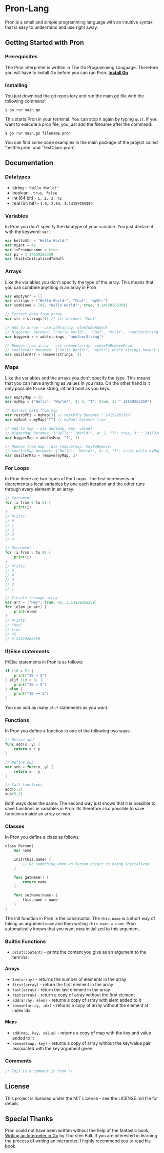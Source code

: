# Pron-Lang
Pron is a small and simple programming language with an intuitive syntax that is easy to understand and use right away.

## Getting Started with Pron

### Prerequisites
The Pron interpreter is written in The Go Programming Language. Therefore you will have to install Go before you can run Pron. **[Install Go](https://golang.org/dl/)**

### Installing
You just download the git repository and run the main.go file with the following command: 
```text
$ go run main.go 
```
This starts Pron in your terminal. You can stop it again by typing `quit`. If you want to execute a pron file, you just add the filename after the command: 
```text
$ go run main.go filename.pron
```
You can find some code examples in the main package of the project called 'testfile.pron' and 'TestClass.pron'.


## Documentation

### Datatypes
* string - `"Hello World!"`
* boolean - `true, false`
* int (64 bit) - `1, 2, 3, 42`
* real (64 bit) - `1.0, 2.54, 3.14159265359`

### Variables
In Pron you don't specify the datatype of your variable. You just declare it with the keyword: `var`.
```go
var helloStr = "Hello World!"
var myInt = 42
var isPronAwesome = true
var pi = 3.14159265359
var thisIsInitializedToNull
```

### Arrays
Like the variables you don't specify the type of the array. This means that you can combine anything in an array in Pron. 
```go
var emptyArr = []
var strings = ["Hello World!", "Cool", "myStr"]
var combined = [42, "Hello World!", true, 3.14159265359]

// Extract data from array
var str = strings[1] // str becomes "Cool"

// Add to array - use add(array, elemToBeAdded)
// biggerArr becomes: ["Hello World!", "Cool", "myStr", "anotherString"] while strings hasn't changed.
var biggerArr = add(strings, "anotherString")

// Remove from array - use remove(array, indexToRemoveFrom)
// smallerArr becomes: ["Hello World!", "myStr"] while strings hasn't changed
var smallerArr = remove(strings, 1)
```

### Maps
Like the variables and the arrays you don't specify the type. This means that you can have anything as values in you map. On the other hand is it only possible to use string, int and bool as you keys.
```go
var emptyMap = {}
var myMap = {"Hello": "World!", 4: 2, "T": true, 3: ".14159265359"}

// Extract data from map
var restOfPi = myMap[3] // restOfPy becomes ".14159265359"
var myBool = myMap["T"] // myBool becomes true

// Add to map - use add(map, key, value)
// biggerMap becomes: {"Hello": "World!", 4: 2, "T": true, 3: ".14159265359", "1": 1} while myMap hasn't changed.
var biggerMap = add(myMap, "1", 1)

// Remove from map - use remove(map, keyToRemove)
// smallerMap becomes: {"Hello": "World!", 4: 2, "T": true} while myMap hasn't changed
var smallerMap = remove(myMap, 3)
```

### For Loops
In Pron there are two types of For Loops. The first increments or decrements a local variables by one each iteration and the other runs through every element in an array.
```go
// Increment
for (i from 0 to 5) {
    print(i)
}
// Prints:
// 0
// 1
// 2
// 3 
// 4

// Decrement
for (i from 5 to 0) {
    print(i)
}
// Prints:
// 5
// 4
// 3
// 2 
// 1

// Iterate through array
var arr = ["Hey", true, 42, 3.14159265359]
for (elem in arr) {
    print(elem)
}
// Prints:
// "Hey"
// true
// 42
// 3.14159265359
```

### If/Else statements
If/Else statements in Pron is as follows:
```go
if (10 > 5) {
    print("10 > 5")
} elif (10 < 5) {
    print("10 < 5")
} else {
    print("10 == 5")
}
```
You can add as many `elif` statements as you want.

### Functions
In Pron you define a function in one of the following two ways:
```go
// Define add
func add(x, y) {
    return x + y
}

// Define sub
var sub = func(x, y) {
    return x - y
}

// Call functions
add(5,2)
sub(5,2)
```
Both ways does the same. The second way just shows that it is possible to save functions in variables in Pron. Its therefore also possible to save functions inside an array or map.

### Classes
In Pron you define a class as follows:
```go
class Person{
    var name

    Init(this.name) {
        // Do something when an Person object is being initialized
    }

    func getName() {
        return name
    }

    func setName(name) {
        this.name = name
    }
}
```
The Init function in Pron is the constructor. The `this.name` is a short way of taking an argument `name` and then writing `this.name = name`. Pron automatically knows that you want `name` initialized to this argument.

### Builtin Functions

* `print(content)` - prints the content you give as an argument to the terminal

#### Arrays
* `len(array)` - returns the number of elements in the array
* `first(array)` - return the first element in the array
* `last(array)` - return the last element in the array
* `rest(array)` - return a copy of array without the first element
* `add(array, elem)` - returns a copy of array with elem added to it
* `remove(array, idx)` - returns a copy of array without the element at index idx

#### Maps
* `add(map, key, value)` - returns a copy of map with the key and value added to it
* `remove(map, key)` - returns a copy of array without the key/value pair associated with the key argument given

### Comments
```go
/* This is a comment in Pron */
```

## License
This project is licensed under the MIT License - see the LICENSE.md file for details

## Special Thanks
Pron could not have been written without the help of the fantastic book, [Writing an Interpeter in Go](https://interpreterbook.com) by Thorsten Ball. If you are interested in learning the process of writing an interpreter, I highly recommend you to read his book. 
